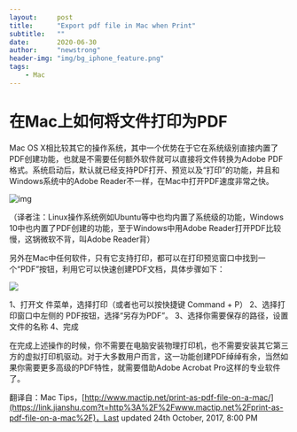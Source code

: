 ```yaml
---
layout:     post
title:      "Export pdf file in Mac when Print"
subtitle:   ""
date:       2020-06-30
author:     "newstrong"
header-img: "img/bg_iphone_feature.png"
tags:
    - Mac
---
```

# 在Mac上如何将文件打印为PDF

Mac OS X相比较其它的操作系统，其中一个优势在于它在系统级别直接内置了PDF创建功能，也就是不需要任何额外软件就可以直接将文件转换为Adobe PDF格式。系统启动后，默认就已经支持PDF打开、预览以及“打印”的功能，并且和Windows系统中的Adobe Reader不一样，在Mac中打开PDF速度非常之快。



![img](https://raw.githubusercontent.com/newstrong/newstrong.github.io/master/img/pinrtpdf/save_as_pdf.png)



（译者注：Linux操作系统例如Ubuntu等中也均内置了系统级的功能，Windows 10中也内置了PDF创建的功能，至于Windows中用Adobe Reader打开PDF比较慢，这锅微软不背，叫Adobe Reader背）

另外在Mac中任何软件，只有它支持打印，都可以在打印预览窗口中找到一个“PDF”按钮，利用它可以快速创建PDF文档，具体步骤如下：



![](https://raw.githubusercontent.com/newstrong/newstrong.github.io/master/img/printpdf/print_setting.png)

1、打开文 件菜单，选择打印（或者也可以按快捷键 Command + P）
 2、选择打印窗口中左侧的 PDF按钮，选择“另存为PDF”。
 3、选择你需要保存的路径，设置文件的名称
 4、完成

在完成上述操作的时候，你不需要在电脑安装物理打印机，也不需要安装其它第三方的虚拟打印机驱动。对于大多数用户而言，这一功能创建PDF绰绰有余，当然如果你需要更多高级的PDF特性，就需要借助Adobe Acrobat Pro这样的专业软件了。

翻译自：Mac Tips，[http://www.mactip.net/print-as-pdf-file-on-a-mac/](https://link.jianshu.com?t=http%3A%2F%2Fwww.mactip.net%2Fprint-as-pdf-file-on-a-mac%2F)，Last updated 24th October, 2017, 8:00 PM


